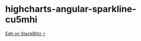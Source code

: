 # highcharts-angular-sparkline-cu5mhi

[Edit on StackBlitz ⚡️](https://stackblitz.com/edit/highcharts-angular-sparkline-cu5mhi)